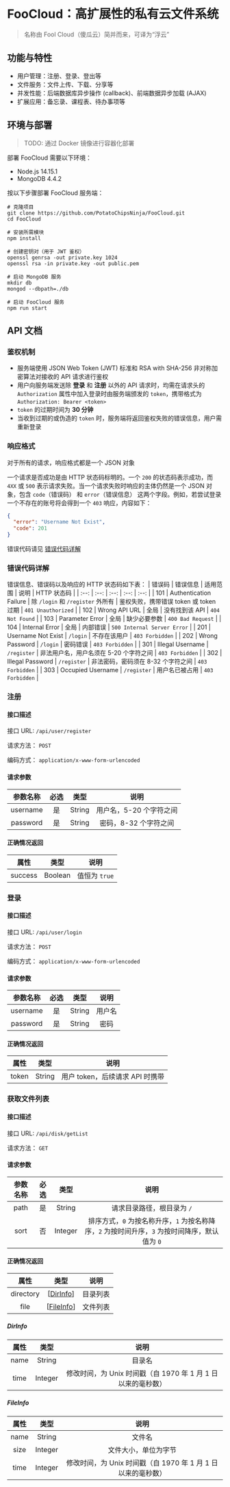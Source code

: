 # FooCloud：高扩展性的私有云文件系统
> 名称由 Fool Cloud（傻瓜云）简并而来，可译为“浮云”

## 功能与特性
- 用户管理：注册、登录、登出等
- 文件服务：文件上传、下载、分享等
- 并发性能：后端数据库异步操作 (callback)、前端数据异步加载 (AJAX)
- 扩展应用：备忘录、课程表、待办事项等

## 环境与部署
> TODO: 通过 Docker 镜像进行容器化部署

部署 FooCloud 需要以下环境：
- Node.js 14.15.1
- MongoDB 4.4.2

按以下步骤部署 FooCloud 服务端：
``` shell
# 克隆项目
git clone https://github.com/PotatoChipsNinja/FooCloud.git
cd FooCloud

# 安装所需模块
npm install

# 创建密钥对（用于 JWT 鉴权）
openssl genrsa -out private.key 1024
openssl rsa -in private.key -out public.pem

# 启动 MongoDB 服务
mkdir db
mongod --dbpath=./db

# 启动 FooCloud 服务
npm run start
```

## API 文档
### 鉴权机制
- 服务端使用 JSON Web Token (JWT) 标准和 RSA with SHA-256 非对称加密算法对接收的 API 请求进行鉴权
- 用户向服务端发送除 **登录** 和 **注册** 以外的 API 请求时，均需在请求头的 `Authorization` 属性中加入登录时由服务端颁发的 `token`，携带格式为 `Authorization: Bearer <token>`
- `token` 的过期时间为 **30 分钟**
- 当收到过期的或伪造的 `token` 时，服务端将返回鉴权失败的错误信息，用户需重新登录

### 响应格式
对于所有的请求，响应格式都是一个 JSON 对象

一个请求是否成功是由 HTTP 状态码标明的。一个 `200` 的状态码表示成功，而 `4XX` 或 `500` 表示请求失败。当一个请求失败时响应的主体仍然是一个 JSON 对象，包含 `code`（错误码） 和 `error`（错误信息） 这两个字段。例如，若尝试登录一个不存在的账号将会得到一个 `403` 响应，内容如下：
``` json
{
  "error": "Username Not Exist",
  "code": 201
}
```

错误代码请见 [错误代码详解](#错误代码详解)

### 错误代码详解
错误信息、错误码以及响应的 HTTP 状态码如下表：
| 错误码 | 错误信息 | 适用范围 | 说明 | HTTP 状态码 |
| :--: | :--: | :--: | :--: | :--: |
| 101 | Authentication Failure | 除 `/login` 和 `/register` 外所有 | 鉴权失败，携带错误 token 或 token 过期 | `401 Unauthorized` |
| 102 | Wrong API URL | 全局 | 没有找到该 API | `404 Not Found` |
| 103 | Parameter Error | 全局 | 缺少必要参数 | `400 Bad Request` |
| 104 | Internal Error | 全局 | 内部错误 | `500 Internal Server Error` |
| 201 | Username Not Exist | `/login` | 不存在该用户 | `403 Forbidden` |
| 202 | Wrong Password | `/login` | 密码错误 | `403 Forbidden` |
| 301 | Illegal Username | `/register` | 非法用户名，用户名须在 5-20 个字符之间 | `403 Forbidden` |
| 302 | Illegal Password | `/register` | 非法密码，密码须在 8-32 个字符之间 | `403 Forbidden` |
| 303 | Occupied Username | `/register` | 用户名已被占用 | `403 Forbidden` |

### 注册
#### 接口描述
接口 URL: `/api/user/register`

请求方法： `POST`

编码方式： `application/x-www-form-urlencoded`

#### 请求参数
| 参数名称 | 必选 | 类型 | 说明 |
| :--: | :--: | :--: | :--: |
| username | 是 | String | 用户名，5-20 个字符之间 |
| password | 是 | String | 密码，8-32 个字符之间 |

#### 正确情况返回
| 属性 | 类型 | 说明 |
| :--: | :--: | :--: |
| success | Boolean | 值恒为 `true` |

### 登录
#### 接口描述
接口 URL: `/api/user/login`

请求方法： `POST`

编码方式： `application/x-www-form-urlencoded`

#### 请求参数
| 参数名称 | 必选 | 类型 | 说明 |
| :--: | :--: | :--: | :--: |
| username | 是 | String | 用户名 |
| password | 是 | String | 密码 |

#### 正确情况返回
| 属性 | 类型 | 说明 |
| :--: | :--: | :--: |
| token | String | 用户 token，后续请求 API 时携带 |

### 获取文件列表
#### 接口描述
接口 URL: `/api/disk/getList`

请求方法： `GET`

#### 请求参数
| 参数名称 | 必选 | 类型 | 说明 |
| :--: | :--: | :--: | :--: |
| path | 是 | String | 请求目录路径，根目录为 `/` |
| sort | 否 | Integer | 排序方式，`0` 为按名称升序，`1` 为按名称降序，`2` 为按时间升序，`3` 为按时间降序，默认值为 `0` |

#### 正确情况返回
| 属性 | 类型 | 说明 |
| :--: | :--: | :--: |
| directory | [[DirInfo](#DirInfo)] | 目录列表 |
| file | [[FileInfo](#FileInfo)] | 文件列表 |

##### DirInfo
| 属性 | 类型 | 说明 |
| :--: | :--: | :--: |
| name | String | 目录名 |
| time | Integer | 修改时间，为 Unix 时间戳（自 1970 年 1 月 1 日以来的毫秒数） |

##### FileInfo
| 属性 | 类型 | 说明 |
| :--: | :--: | :--: |
| name | String | 文件名 |
| size | Integer | 文件大小，单位为字节 |
| time | Integer | 修改时间，为 Unix 时间戳（自 1970 年 1 月 1 日以来的毫秒数） |

